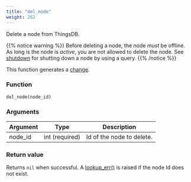 ```yaml
---
title: "del_node"
weight: 262
---
```


Delete a node from ThingsDB.

{{% notice warning %}}
Before deleting a node, the node *must* be offline. As long is the node is *active*, you are not allowed
to delete the node. See [shutdown](../../node-api/shutdown) for shutting down a node by using a query.
{{% /notice %}}

This function generates a [change](../../overview/changes).

### Function

`del_node(node_id)`

### Arguments

Argument | Type | Description
-------- | ---- | -----------
node_id | int (required) | Id of the node to delete.

### Return value

Returns `nil` when successful. A [lookup_err()](../../errors/lookup_err) is raised if the node Id does not exist.
